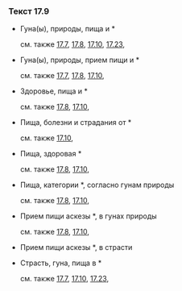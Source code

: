### Текст 17.9
	
- Гуна(ы), природы, пища и \*

	см. также  [17.7](../17/1707.md),  [17.8](../17/1708.md),  [17.10](../17/1710.md),  [17.23](../17/1723.md), 
	
- Гуна(ы), природы, прием пищи и \*

	см. также  [17.7](../17/1707.md),  [17.8](../17/1708.md),  [17.10](../17/1710.md), 
	
- Здоровье, пища и \*

	см. также  [17.8](../17/1708.md),  [17.10](../17/1710.md), 
	
- Пища, болезни и страдания от \*

	см. также  [17.10](../17/1710.md), 
	
- Пища, здоровая \*

	см. также  [17.8](../17/1708.md),  [17.10](../17/1710.md), 
	
- Пища, категории \*, согласно гунам природы

	см. также  [17.8](../17/1708.md),  [17.10](../17/1710.md), 
	
- Прием пищи аскезы \*, в гунах природы

	см. также  [17.8](../17/1708.md),  [17.10](../17/1710.md), 
	
- Прием пищи аскезы \*, в страсти

	
- Страсть, гуна, пища в \*

	см. также  [17.7](../17/1707.md),  [17.10](../17/1710.md),  [17.23](../17/1723.md), 
